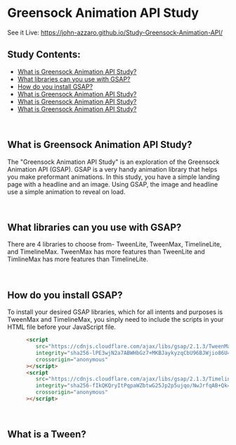 # Greensock Animation API Study
See it Live: https://john-azzaro.github.io/Study-Greensock-Animation-API/

## Study Contents:

* [What is Greensock Animation API Study?](#What-is-Greensock-Animation-API-Study)
* [What libraries can you use with GSAP?](#What-libraries-can-you-use-with-GSAP)
* [How do you install GSAP?](#How-do-you-install-GSAP)
* [What is Greensock Animation API Study?](#What-is-Greensock-Animation-API-Study)
* [What is Greensock Animation API Study?](#What-is-Greensock-Animation-API-Study)
* [What is Greensock Animation API Study?](#What-is-Greensock-Animation-API-Study)


<br>

## What is Greensock Animation API Study?
The "Greensock Animation API Study" is an exploration of the Greensock Animation API (GSAP).  GSAP is a very handy
animation library that helps you make preformant animations.  In this study, you have a simple landing page with a 
headline and an image.  Using GSAP, the image and headline use a simple animation to reveal on load.

<br>

## What libraries can you use with GSAP?
There are 4 libraries to choose from- TweenLite, TweenMax, TimelineLite, and TimelineMax.  TweenMax has more features than
TweenLite and TimlineMax has more features than TimelineLite.

<br>

## How do you install GSAP?
To install your desired GSAP libraries, which for all intents and purposes is TweenMax and TimelineMax, you sinply need to 
include the scripts in your HTML file before your JavaScript file.
```HTML
      <script
         src="https://cdnjs.cloudflare.com/ajax/libs/gsap/2.1.3/TweenMax.min.js"
         integrity="sha256-lPE3wjN2a7ABWHbGz7+MKBJaykyzqCbU96BJWjio86U="
         crossorigin="anonymous"
      ></script>
      <script
         src="https://cdnjs.cloudflare.com/ajax/libs/gsap/2.1.3/TimelineMax.min.js"
         integrity="sha256-fIkQKQryItPqpaWZbtwG25Jp2p5ujqo/NwJrfqAB+Qk="
         crossorigin="anonymous"
      ></script>
```

<br>

## What is a Tween?